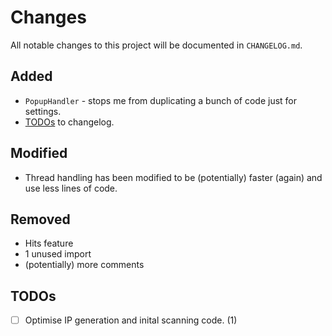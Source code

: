 # Changes
All notable changes to this project will be documented in `CHANGELOG.md`.
## Added
* `PopupHandler` - stops me from duplicating a bunch of code just for settings.
* [TODOs][todos] to changelog.

## Modified
* Thread handling has been modified to be (potentially) faster (again) and use less lines of code.

## Removed
* Hits feature
* 1 unused import
* (potentially) more comments

## TODOs
- [ ] Optimise IP generation and inital scanning code. (1)

[todos]: https://github.com/StupidRepo/MCScanner/blob/main/CHANGELOG.md#todos